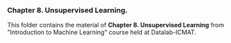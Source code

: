 ### Chapter 8. Unsupervised Learning.

This folder contains the material of __Chapter 8. Unsupervised Learning__ from "Introduction to Machine Learning" course held at Datalab-ICMAT. 
